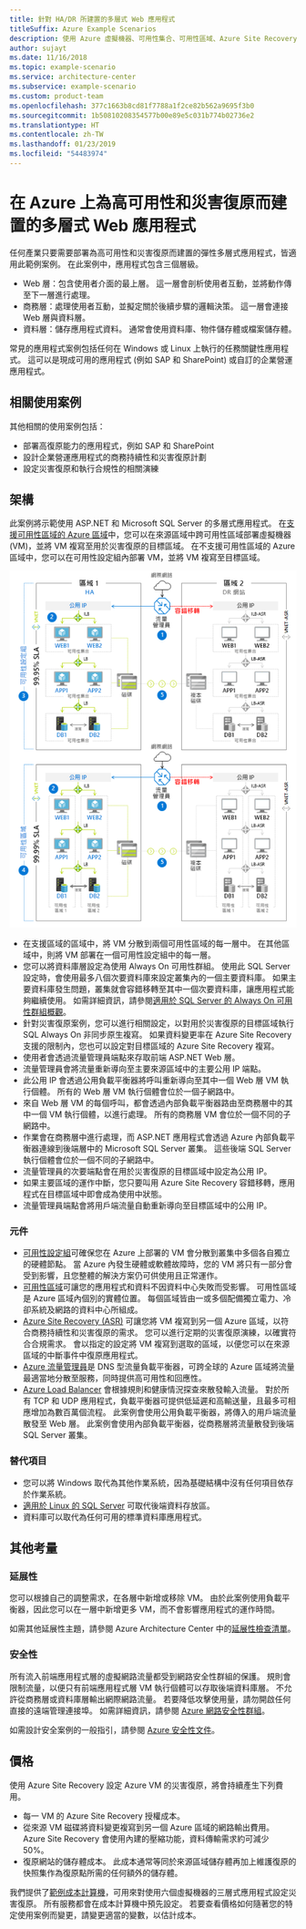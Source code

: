 ```yaml
---
title: 針對 HA/DR 所建置的多層式 Web 應用程式
titleSuffix: Azure Example Scenarios
description: 使用 Azure 虛擬機器、可用性集合、可用性區域、Azure Site Recovery 和 Azure 流量管理員，在 Azure 上建立為高可用性和災害復原而建置的多層式 Web 應用程式。
author: sujayt
ms.date: 11/16/2018
ms.topic: example-scenario
ms.service: architecture-center
ms.subservice: example-scenario
ms.custom: product-team
ms.openlocfilehash: 377c1663b8cd81f7788a1f2ce82b562a9695f3b0
ms.sourcegitcommit: 1b50810208354577b00e89e5c031b774b02736e2
ms.translationtype: HT
ms.contentlocale: zh-TW
ms.lasthandoff: 01/23/2019
ms.locfileid: "54483974"
---
```

# <a name="multitier-web-application-built-for-high-availability-and-disaster-recovery-on-azure"></a>在 Azure 上為高可用性和災害復原而建置的多層式 Web 應用程式

任何產業只要需要部署為高可用性和災害復原而建置的彈性多層式應用程式，皆適用此範例案例。 在此案例中，應用程式包含三個層級。

- Web 層：包含使用者介面的最上層。 這一層會剖析使用者互動，並將動作傳至下一層進行處理。
- 商務層：處理使用者互動，並擬定關於後續步驟的邏輯決策。 這一層會連接 Web 層與資料層。
- 資料層：儲存應用程式資料。 通常會使用資料庫、物件儲存體或檔案儲存體。

常見的應用程式案例包括任何在 Windows 或 Linux 上執行的任務關鍵性應用程式。 這可以是現成可用的應用程式 (例如 SAP 和 SharePoint) 或自訂的企業營運應用程式。

## <a name="relevant-use-cases"></a>相關使用案例

其他相關的使用案例包括：

- 部署高復原能力的應用程式，例如 SAP 和 SharePoint
- 設計企業營運應用程式的商務持續性和災害復原計劃
- 設定災害復原和執行合規性的相關演練

## <a name="architecture"></a>架構

此案例將示範使用 ASP.NET 和 Microsoft SQL Server 的多層式應用程式。 在[支援可用性區域的 Azure 區域](/azure/availability-zones/az-overview#regions-that-support-availability-zones)中，您可以在來源區域中跨可用性區域部署虛擬機器 (VM)，並將 VM 複寫至用於災害復原的目標區域。 在不支援可用性區域的 Azure 區域中，您可以在可用性設定組內部署 VM，並將 VM 複寫至目標區域。

![高復原能力的多層式 Web 應用程式的架構概觀][architecture]

- 在支援區域的區域中，將 VM 分散到兩個可用性區域的每一層中。 在其他區域中，則將 VM 部署在一個可用性設定組中的每一層。
- 您可以將資料庫層設定為使用 Always On 可用性群組。 使用此 SQL Server 設定時，會使用最多八個次要資料庫來設定叢集內的一個主要資料庫。 如果主要資料庫發生問題，叢集就會容錯移轉至其中一個次要資料庫，讓應用程式能夠繼續使用。 如需詳細資訊，請參閱[適用於 SQL Server 的 Always On 可用性群組概觀][docs-sql-always-on]。
- 針對災害復原案例，您可以進行相關設定，以對用於災害復原的目標區域執行 SQL Always On 非同步原生複寫。 如果資料變更率在 Azure Site Recovery 支援的限制內，您也可以設定對目標區域的 Azure Site Recovery 複寫。
- 使用者會透過流量管理員端點來存取前端 ASP.NET Web 層。
- 流量管理員會將流量重新導向至主要來源區域中的主要公用 IP 端點。
- 此公用 IP 會透過公用負載平衡器將呼叫重新導向至其中一個 Web 層 VM 執行個體。 所有的 Web 層 VM 執行個體會位於一個子網路中。
- 來自 Web 層 VM 的每個呼叫，都會透過內部負載平衡器路由至商務層中的其中一個 VM 執行個體，以進行處理。 所有的商務層 VM 會位於一個不同的子網路中。
- 作業會在商務層中進行處理，而 ASP.NET 應用程式會透過 Azure 內部負載平衡器連線到後端層中的 Microsoft SQL Server 叢集。 這些後端 SQL Server 執行個體會位於一個不同的子網路中。
- 流量管理員的次要端點會在用於災害復原的目標區域中設定為公用 IP。
- 如果主要區域的運作中斷，您只要叫用 Azure Site Recovery 容錯移轉，應用程式在目標區域中即會成為使用中狀態。
- 流量管理員端點會將用戶端流量自動重新導向至目標區域中的公用 IP。

### <a name="components"></a>元件

- [可用性設定組][docs-availability-sets]可確保您在 Azure 上部署的 VM 會分散到叢集中多個各自獨立的硬體節點。 當 Azure 內發生硬體或軟體故障時，您的 VM 將只有一部分會受到影響，且您整體的解決方案仍可供使用且正常運作。
- [可用性區域][docs-availability-zones]可讓您的應用程式和資料不因資料中心失敗而受影響。 可用性區域是 Azure 區域內個別的實體位置。 每個區域皆由一或多個配備獨立電力、冷卻系統及網路的資料中心所組成。
- [Azure Site Recovery (ASR)][docs-azure-site-recovery] 可讓您將 VM 複寫到另一個 Azure 區域，以符合商務持續性和災害復原的需求。 您可以進行定期的災害復原演練，以確實符合合規需求。 會以指定的設定將 VM 複寫到選取的區域，以便您可以在來源區域的中斷事件中復原應用程式。
- [Azure 流量管理員][docs-traffic-manager]是 DNS 型流量負載平衡器，可跨全球的 Azure 區域將流量最適當地分散至服務，同時提供高可用性和回應性。
- [Azure Load Balancer][docs-load-balancer] 會根據規則和健康情況探查來散發輸入流量。 對於所有 TCP 和 UDP 應用程式，負載平衡器可提供低延遲和高輸送量，且最多可相應增加為數百萬個流程。 此案例會使用公用負載平衡器，將傳入的用戶端流量散發至 Web 層。 此案例會使用內部負載平衡器，從商務層將流量散發到後端 SQL Server 叢集。

### <a name="alternatives"></a>替代項目

- 您可以將 Windows 取代為其他作業系統，因為基礎結構中沒有任何項目依存於作業系統。
- [適用於 Linux 的 SQL Server][docs-sql-server-linux] 可取代後端資料存放區。
- 資料庫可以取代為任何可用的標準資料庫應用程式。

## <a name="other-considerations"></a>其他考量

### <a name="scalability"></a>延展性

您可以根據自己的調整需求，在各層中新增或移除 VM。 由於此案例使用負載平衡器，因此您可以在一層中新增更多 VM，而不會影響應用程式的運作時間。

如需其他延展性主題，請參閱 Azure Architecture Center 中的[延展性檢查清單][scalability]。

### <a name="security"></a>安全性

所有流入前端應用程式層的虛擬網路流量都受到網路安全性群組的保護。 規則會限制流量，以便只有前端應用程式層 VM 執行個體可以存取後端資料庫層。 不允許從商務層或資料庫層輸出網際網路流量。 若要降低攻擊使用量，請勿開啟任何直接的遠端管理連接埠。 如需詳細資訊，請參閱 [Azure 網路安全性群組][docs-nsg]。

如需設計安全案例的一般指引，請參閱 [Azure 安全性文件][security]。

## <a name="pricing"></a>價格

使用 Azure Site Recovery 設定 Azure VM 的災害復原，將會持續產生下列費用。

- 每一 VM 的 Azure Site Recovery 授權成本。
- 從來源 VM 磁碟將資料變更複寫到另一個 Azure 區域的網路輸出費用。 Azure Site Recovery 會使用內建的壓縮功能，資料傳輸需求約可減少 50%。
- 復原網站的儲存體成本。 此成本通常等同於來源區域儲存體再加上維護復原的快照集作為復原點所需的任何額外的儲存體。

我們提供了[範例成本計算機][calculator]，可用來對使用六個虛擬機器的三層式應用程式設定災害復原。 所有服務都會在成本計算機中預先設定。 若要查看價格如何隨著您的特定使用案例而變更，請變更適當的變數，以估計成本。

<!-- links -->
[architecture]: ./media/arhitecture-disaster-recovery-multi-tier-app.png
[autoscaling]: /azure/architecture/best-practices/auto-scaling
[availability]: ../../checklist/availability.md
[resiliency]: /azure/architecture/resiliency/
[security]: /azure/security/
[scalability]: /azure/architecture/checklist/scalability
[docs-availability-zones]: /azure/availability-zones/az-overview
[docs-load-balancer]: /azure/load-balancer/load-balancer-overview
[docs-nsg]: /azure/virtual-network/security-overview
[docs-vmss]: /azure/virtual-machine-scale-sets/overview
[docs-sql-always-on]: /sql/database-engine/availability-groups/windows/overview-of-always-on-availability-groups-sql-server
[docs-vmss-autoscale]: /azure/virtual-machine-scale-sets/virtual-machine-scale-sets-autoscale-overview
[docs-vnet]: /azure/virtual-network/virtual-networks-overview
[docs-sql-server-linux]: /sql/linux/sql-server-linux-overview?view=sql-server-linux-2017
[docs-traffic-manager]: /azure/traffic-manager/
[docs-azure-site-recovery]: /azure/site-recovery/azure-to-azure-quickstart/
[docs-availability-sets]: /azure/virtual-machines/windows/manage-availability/
[calculator]: https://azure.com/e/6835332265044d6d931d68c917979e6d/
